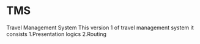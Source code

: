 # TMS
Travel Management System
This version 1 of travel management system it consists
1.Presentation logics
2.Routing
